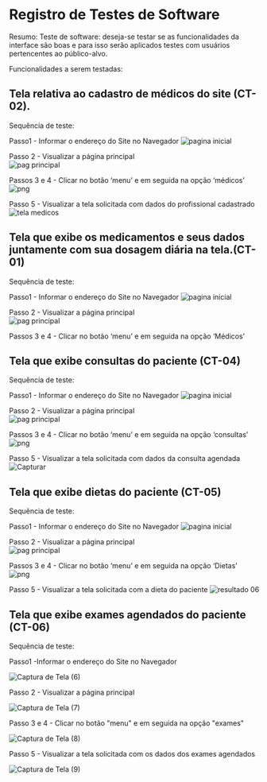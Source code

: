 # Registro de Testes de Software

Resumo: 
Teste de software: deseja-se testar se as funcionalidades da interface são boas e para isso serão aplicados testes com usuários pertencentes ao público-alvo.

Funcionalidades a serem testadas:

## Tela relativa ao cadastro de médicos do site (CT-02).

Sequência de teste:                                                                                                                               

Passo1 - Informar o endereço do Site no Navegador 
![pagina inicial](https://user-images.githubusercontent.com/106809153/203184578-9b4ea0b0-7996-49a1-a4d3-8d8b60a6d1b4.png)

Passo 2 - Visualizar a página principal                                                                                                                       
![pag principal](https://user-images.githubusercontent.com/106809153/203184770-fd6d6e8b-37a9-4151-b521-08f26fa395eb.png)

Passos 3 e 4 - Clicar no botão ‘menu’ e em seguida na opção ‘médicos’
![png](https://user-images.githubusercontent.com/106809153/203184958-e6f1e8f4-f67a-49bd-84fc-8dfe94154c53.png)

Passo 5 - Visualizar a tela solicitada com dados do profissional cadastrado
![tela medicos](https://user-images.githubusercontent.com/106809153/203185128-7af34bde-2cdf-4da2-a9d3-d1163510294a.png)

## Tela que exibe os medicamentos e seus dados juntamente com sua dosagem diária na tela.(CT-01) 

Sequência de teste:

Passo1 - Informar o endereço do Site no Navegador 
![pagina inicial](https://user-images.githubusercontent.com/106809153/203184578-9b4ea0b0-7996-49a1-a4d3-8d8b60a6d1b4.png)

Passo 2 - Visualizar a página principal                                                                                                                       
![pag principal](https://user-images.githubusercontent.com/106809153/203184770-fd6d6e8b-37a9-4151-b521-08f26fa395eb.png)

Passos 3 e 4 - Clicar no botão ‘menu’ e em seguida na opção ‘Médicos’


## Tela que exibe consultas do paciente (CT-04)

Sequência de teste: 

Passo1 - Informar o endereço do Site no Navegador 
![pagina inicial](https://user-images.githubusercontent.com/106809153/203184578-9b4ea0b0-7996-49a1-a4d3-8d8b60a6d1b4.png)

Passo 2 - Visualizar a página principal                                                                                                                       
![pag principal](https://user-images.githubusercontent.com/106809153/203184770-fd6d6e8b-37a9-4151-b521-08f26fa395eb.png)

Passos 3 e 4 - Clicar no botão ‘menu’ e em seguida na opção ‘consultas’
![png](https://user-images.githubusercontent.com/106809153/203184958-e6f1e8f4-f67a-49bd-84fc-8dfe94154c53.png)

Passo 5 - Visualizar a tela solicitada com dados da consulta agendada
![Capturar](https://user-images.githubusercontent.com/70419372/203872842-e4ea8f38-837e-4c7b-ad27-ac278049082c.PNG)

## Tela que exibe dietas do paciente (CT-05)

Sequência de teste: 

Passo1 - Informar o endereço do Site no Navegador 
![pagina inicial](https://user-images.githubusercontent.com/106809153/203184578-9b4ea0b0-7996-49a1-a4d3-8d8b60a6d1b4.png)

Passo 2 - Visualizar a página principal                                                                                                                       
![pag principal](https://user-images.githubusercontent.com/106809153/203184770-fd6d6e8b-37a9-4151-b521-08f26fa395eb.png)

Passos 3 e 4 - Clicar no botão ‘menu’ e em seguida na opção ‘Dietas’
![png](https://user-images.githubusercontent.com/106809153/203184958-e6f1e8f4-f67a-49bd-84fc-8dfe94154c53.png)

Passo 5 - Visualizar a tela solicitada com a dieta do paciente
![resultado 06](https://user-images.githubusercontent.com/70419372/204100651-318fa2af-973b-491b-a2ab-b5ca17546de9.PNG)

## Tela que exibe exames agendados do paciente (CT-06)

Sequência de teste:

Passo1 -Informar o endereço do Site no Navegador

![Captura de Tela (6)](https://user-images.githubusercontent.com/114194617/204060344-6059b136-f0ae-4b44-920e-420de10c407d.png)

Passo 2 - Visualizar a página principal

![Captura de Tela (7)](https://user-images.githubusercontent.com/114194617/204060437-243f87b9-170d-4894-b7cf-d33e9d3f7e5b.png)

Passo 3 e 4 - Clicar no botão "menu" e em seguida na opção "exames"

![Captura de Tela (8)](https://user-images.githubusercontent.com/114194617/204060510-0c54eabe-f63e-4cb4-b237-462641fbef06.png)

Passo 5 - Visualizar a tela solicitada com os dados dos exames agendados

![Captura de Tela (9)](https://user-images.githubusercontent.com/114194617/204060581-ac900709-b781-47e3-a4b5-2df3b3122bd6.png)



